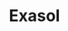 ---
blog: https://exasol.com/en/blog
facebook: https://facebook.com/exasolag
git: https://github.com/exasol
instagram: https://instagram.com/exasolag
linkedin: https://linkedin.com/company/exasol-ag
logohandle: exasol
sort: exasol
title: Exasol
twitter: https://x.com/exasolag
website: https://www.exasol.com/en/
wikipedia: https://en.wikipedia.org/wiki/Exasol
youtube: https://youtube.com/user/EXASOLAG
---